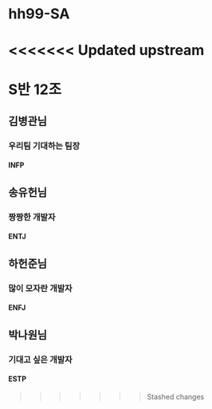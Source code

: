 # hh99-SA
<<<<<<< Updated upstream
=======

# S반 12조

## 김병관님
### 우리팀 기대하는 팀장
#### INFP

## 송유헌님
### 짱짱한 개발자
#### ENTJ

## 하헌준님
### 많이 모자란 개발자
#### ENFJ

## 박나원님
### 기대고 싶은 개발자
#### ESTP
>>>>>>> Stashed changes
